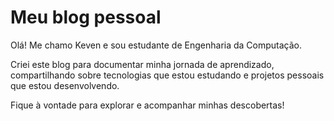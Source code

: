 # Meu blog pessoal

Olá! Me chamo Keven e sou estudante de Engenharia da Computação.

Criei este blog para documentar minha jornada de aprendizado, compartilhando sobre tecnologias que estou estudando e projetos pessoais que estou desenvolvendo.

Fique à vontade para explorar e acompanhar minhas descobertas! 
